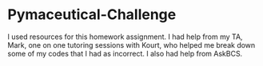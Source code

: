 # Pymaceutical-Challenge
I used resources for this homework assignment. I had help from my TA, Mark, one on one tutoring sessions with Kourt, who helped me break down some of my codes that I had as incorrect. I also had help from AskBCS. 
